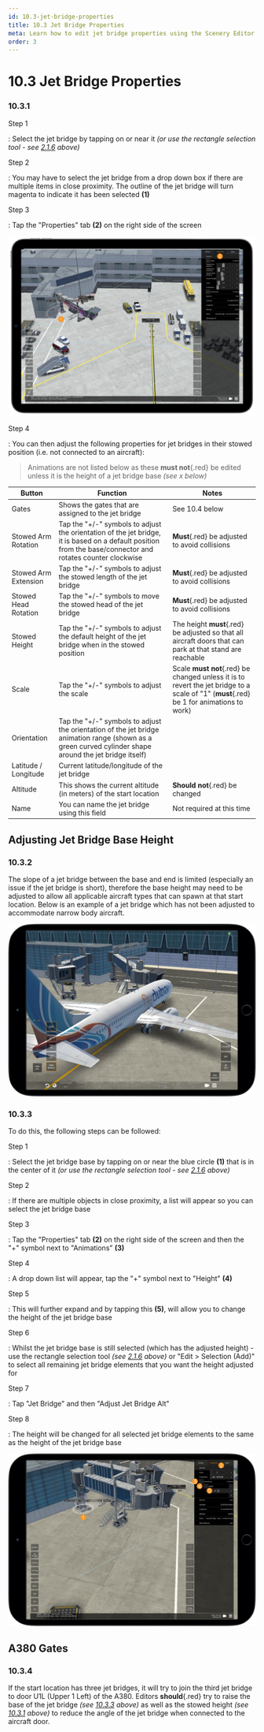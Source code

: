 ```yaml
---
id: 10.3-jet-bridge-properties
title: 10.3 Jet Bridge Properties
meta: Learn how to edit jet bridge properties using the Scenery Editor within Infinite Flight.
order: 3
---
```




# 10.3 Jet Bridge Properties



### 10.3.1

Step 1

: Select the jet bridge by tapping on or near it *(or use the rectangle selection tool - see [2.1.6](/guide/scenery-editor-manual/2.-user-interface/2.1-editor-screen#2.1.6) above)*



Step 2

: You may have to select the jet bridge from a drop down box if there are multiple items in close proximity. The outline of the jet bridge will turn magenta to indicate it has been selected **(1)**



Step 3

: Tap the "Properties" tab **(2)** on the right side of the screen



![Image 10.3.1.1 - Jet Bridge Properties](_images/manual/frames/10.3.1.1a.png)



Step 4

: You can then adjust the following properties for jet bridges in their stowed position (i.e. not connected to an aircraft):



> Animations are not listed below as these **must not**{.red} be edited unless it is the height of a jet bridge base *(see x below)*

| Button               | Function                                                     | Notes                                                        |
| -------------------- | ------------------------------------------------------------ | ------------------------------------------------------------ |
| Gates                | Shows the gates that are assigned to the jet bridge          | See 10.4 below                                               |
| Stowed Arm Rotation  | Tap the "+/-" symbols to adjust the orientation of the jet bridge, it is based on a default position from the base/connector and rotates counter clockwise | **Must**{.red} be adjusted to avoid collisions               |
| Stowed Arm Extension | Tap the "+/-" symbols to adjust the stowed length of the jet bridge | **Must**{.red} be adjusted to avoid collisions               |
| Stowed Head Rotation | Tap the "+/-" symbols to move the stowed head of the jet bridge | **Must**{.red} be adjusted to avoid collisions               |
| Stowed Height        | Tap the "+/-" symbols to adjust the default height of the jet bridge when in the stowed position | The height **must**{.red} be adjusted so that all aircraft doors that can park at that stand are reachable |
| Scale                | Tap the "+/-" symbols to adjust the scale                    | Scale **must not**{.red} be changed unless it is to revert the jet bridge to a scale of "1" (**must**{.red} be 1 for animations to work) |
| Orientation          | Tap the "+/-" symbols to adjust the orientation of the jet bridge animation range (shown as a green curved cylinder shape around the jet bridge itself) |                                                              |
| Latitude / Longitude | Current latitude/longitude of the jet bridge                 |                                                              |
| Altitude             | This shows the current altitude (in meters) of the start location | **Should not**{.red} be changed                              |
| Name                 | You can name the jet bridge using this field                 | Not required at this time                                    |



## Adjusting Jet Bridge Base Height

### 10.3.2

The slope of a jet bridge between the base and end is limited (especially an issue if the jet bridge is short), therefore the base height may need to be adjusted to allow all applicable aircraft types that can spawn at that start location. Below is an example of a jet bridge which has not been adjusted to accommodate narrow body aircraft.



![Image 10.3.2.1 - Jet Bridge Base Too High for Narrow-Body Aircraft](_images/manual/frames/7.5.7.1b.png)



### 10.3.3

To do this, the following steps can be followed: 



Step 1

: Select the jet bridge base by tapping on or near the blue circle **(1)** that is in the center of it *(or use the rectangle selection tool - see [2.1.6](/guide/scenery-editor-manual/2.-user-interface/2.1-editor-screen#2.1.6) above)*



Step 2

: If there are multiple objects in close proximity, a list will appear so you can select the jet bridge base



Step 3

: Tap the "Properties" tab **(2)** on the right side of the screen and then the "+" symbol next to "Animations" **(3)**



Step 4

: A drop down list will appear, tap the "+" symbol next to "Height" **(4)**



Step 5

: This will further expand and by tapping this **(5)**, will allow you to change the height of the jet bridge base



Step 6

: Whilst the jet bridge base is still selected (which has the adjusted height) - use the rectangle selection tool *(see [2.1.6](/guide/scenery-editor-manual/2.-user-interface/2.1-editor-screen#2.1.6) above)* or "Edit > Selection (Add)" to select all remaining jet bridge elements that you want the height adjusted for



Step 7

: Tap "Jet Bridge" and then "Adjust Jet Bridge Alt"



Step 8

: The height will be changed for all selected jet bridge elements to the same as the height of the jet bridge base



![Image 10.3.3.1 - Adjusting Jet Bridge Height](_images/manual/frames/7.5.6.1c.png)



## A380 Gates

### 10.3.4

If the start location has three jet bridges, it will try to join the third jet bridge to door U1L (Upper 1 Left) of the A380. Editors **should**{.red} try to raise the base of the jet bridge *(see [10.3.3](/guide/scenery-editor-manual/10.-airport-gates/10.3-jet-bridge-properties#10.3.3) above)* as well as the stowed height *(see [10.3.1](/guide/scenery-editor-manual/10.-airport-gates/10.3-jet-bridge-properties#10.3.1) above)* to reduce the angle of the jet bridge when connected to the aircraft door. 
